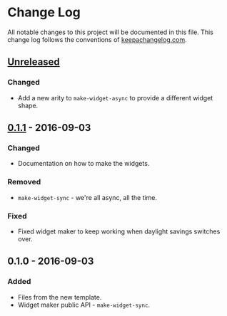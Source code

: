 # Change Log
All notable changes to this project will be documented in this file. This change log follows the conventions of [keepachangelog.com](http://keepachangelog.com/).

## [Unreleased]
### Changed
- Add a new arity to `make-widget-async` to provide a different widget shape.

## [0.1.1] - 2016-09-03
### Changed
- Documentation on how to make the widgets.

### Removed
- `make-widget-sync` - we're all async, all the time.

### Fixed
- Fixed widget maker to keep working when daylight savings switches over.

## 0.1.0 - 2016-09-03
### Added
- Files from the new template.
- Widget maker public API - `make-widget-sync`.

[Unreleased]: https://github.com/your-name/day-three/compare/0.1.1...HEAD
[0.1.1]: https://github.com/your-name/day-three/compare/0.1.0...0.1.1
